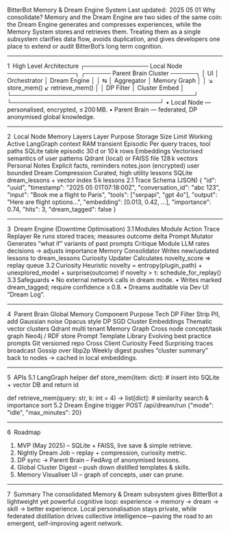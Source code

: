 BitterBot Memory & Dream Engine System
Last updated:  2025 05 01
Why consolidate?
Memory and the Dream Engine are two sides of the same coin: the Dream Engine generates and compresses experiences, while the Memory System stores and retrieves them. Treating them as a single subsystem clarifies data flow, avoids duplication, and gives developers one place to extend or audit BitterBot’s long term cognition.
________________________________________
1 High Level Architecture
┌─────────────── Local Node ────────────────┐        ┌────── Parent Brain Cluster ──────┐
│    UI  │  Orchestrator │  Dream Engine │  │  ⇆   │  Aggregator  │  Memory Graph  │
│         ↘ store_mem()  ↙ retrieve_mem() │       │  DP Filter   │  Cluster Embed │
└───────────────────────────────────────────┘        └───────────────────────────────────┘
•	Local Node — personalised, encrypted, ≤ 200 MB.
•	Parent Brain — federated, DP anonymised global knowledge.
________________________________________
2 Local Node Memory Layers
Layer	Purpose	Storage	Size Limit
Working	Active LangGraph context	RAM	transient
Episodic	Per query traces, tool paths	SQLite table episodic	30 d or 10 k rows
Embeddings	Vectorised semantics of user patterns	Qdrant (local) or FAISS file	128 k vectors
Personal Notes	Explicit facts, reminders	notes.json (encrypted)	user bounded
Dream Compression	Curated, high utility lessons	SQLite dream_lessons + vector index	5 k lessons
2.1 Trace Schema (JSON)
{
  "id": "uuid",
  "timestamp": "2025 05 01T07:18:00Z",
  "conversation_id": "abc 123",
  "input": "Book me a flight to Paris",
  "tools": ["serpapi", "gpt 4o"],
  "output": "Here are flight options…",
  "embedding": [0.013, 0.42, …],
  "importance": 0.74,
  "hits": 3,
  "dream_tagged": false
}
________________________________________
3 Dream Engine (Downtime Optimisation)
3.1 Modules
Module	Action
Trace Replayer	Re runs stored traces; measures outcome delta
Prompt Mutator	Generates “what if” variants of past prompts
Critique Module	LLM rates decisions → adjusts importance
Memory Consolidator	Writes new/updated lessons to dream_lessons
Curiosity Updater	Calculates novelty_score ⇒ replay queue
3.2 Curiosity Heuristic
novelty = entropy(plugin_path) + unexplored_model + surprise(outcome)
if novelty > τ: schedule_for_replay()
3.3 Safeguards
•	No external network calls in dream mode.
•	Writes marked dream_tagged; require confidence ≥ 0.8.
•	Dreams auditable via Dev UI “Dream Log”.
________________________________________
4 Parent Brain Global Memory
Component	Purpose	Tech
DP Filter	Strip PII, add Gaussian noise	Opacus style DP SGD
Cluster Embeddings	Thematic vector clusters	Qdrant multi tenant
Memory Graph	Cross node concept/task graph	Neo4j / RDF store
Prompt Template Library	Evolving best practice prompts	Git versioned repo
Cross Client Curiosity Feed	Surprising traces broadcast	Gossip over libp2p
Weekly digest pushes “cluster summary” back to nodes → cached in local embeddings.
________________________________________
5 APIs
5.1 LangGraph helper
def store_mem(item: dict):
    # insert into SQLite + vector DB and return id

def retrieve_mem(query: str, k: int = 4) -> list[dict]:
    # similarity search & importance sort
5.2 Dream Engine trigger
POST /api/dream/run   {"mode": "idle", "max_minutes": 20}
________________________________________
6 Roadmap
1.	MVP (May 2025) – SQLite + FAISS, live save & simple retrieve.
2.	Nightly Dream Job – replay + compression, curiosity metric.
3.	DP sync → Parent Brain – FedAvg of anonymised lessons.
4.	Global Cluster Digest – push down distilled templates & skills.
5.	Memory Visualiser UI – graph of concepts, user can prune.
________________________________________
7 Summary
The consolidated Memory & Dream subsystem gives BitterBot a lightweight yet powerful cognitive loop: experience → memory → dream → skill → better experience. Local personalisation stays private, while federated distillation drives collective intelligence—paving the road to an emergent, self-improving agent network.

